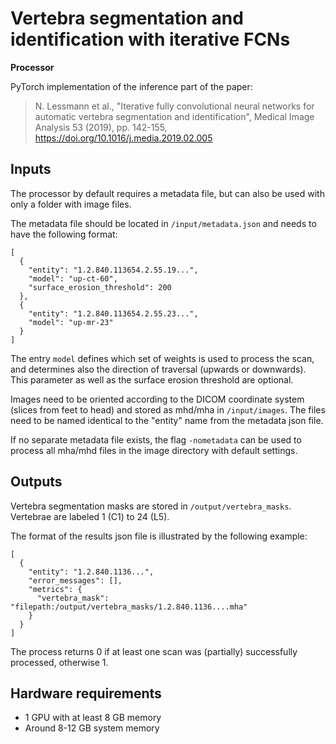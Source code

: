 Vertebra segmentation and identification with iterative FCNs
============================================================

**Processor**

PyTorch implementation of the inference part of the paper:

> N. Lessmann et al.,
> "Iterative fully convolutional neural networks for automatic vertebra segmentation and identification",
> Medical Image Analysis 53 (2019), pp. 142-155, https://doi.org/10.1016/j.media.2019.02.005

Inputs
------

The processor by default requires a metadata file, but can also be used with only a folder with image files.

The metadata file should be located in `/input/metadata.json` and needs to have the following format:

```
[
  {
    "entity": "1.2.840.113654.2.55.19...",
    "model": "up-ct-60",
    "surface_erosion_threshold": 200
  },
  {
    "entity": "1.2.840.113654.2.55.23...",
    "model": "up-mr-23"
  }
]
```

The entry `model` defines which set of weights is used to process the scan, and determines also the direction of
traversal (upwards or downwards). This parameter as well as the surface erosion threshold are optional.

Images need to be oriented according to the DICOM coordinate system (slices from feet to head) and stored
as mhd/mha in `/input/images`. The files need to be named identical to the "entity" name from the metadata
json file.

If no separate metadata file exists, the flag `-nometadata` can be used to process all mha/mhd files in the image
directory with default settings.

Outputs
-------

Vertebra segmentation masks are stored in `/output/vertebra_masks`. Vertebrae are labeled 1 (C1) to 24 (L5).

The format of the results json file is illustrated by the following example:

```
[
  {
    "entity": "1.2.840.1136...",
    "error_messages": [],
    "metrics": {
      "vertebra_mask": "filepath:/output/vertebra_masks/1.2.840.1136....mha"
    }
  }
]
```

The process returns 0 if at least one scan was (partially) successfully processed, otherwise 1.

Hardware requirements
---------------------

* 1 GPU with at least 8 GB memory
* Around 8-12 GB system memory
